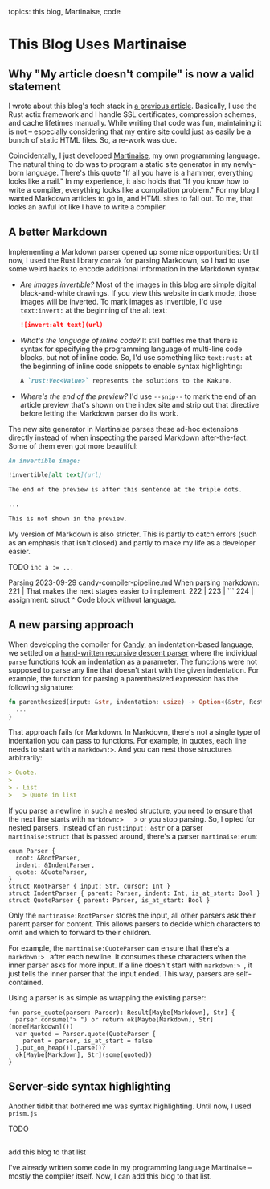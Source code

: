 topics: this blog, Martinaise, code

# This Blog Uses Martinaise
## Why "My article doesn't compile" is now a valid statement

I wrote about this blog's tech stack in [a previous article](developing-this-blog).
Basically, I use the Rust actix framework and I handle SSL certificates, compression schemes, and cache lifetimes manually.
While writing that code was fun, maintaining it is not – especially considering that my entire site could just as easily be a bunch of static HTML files.
So, a re-work was due.

Coincidentally, I just developed [Martinaise](martinaise), my own programming language.
The natural thing to do was to program a static site generator in my newly-born language.
There's this quote "If all you have is a hammer, everything looks like a nail."
In my experience, it also holds that "If you know how to write a compiler, everything looks like a compilation problem."
For my blog I wanted Markdown articles to go in, and HTML sites to fall out.
To me, that looks an awful lot like I have to write a compiler.

## A better Markdown

Implementing a Markdown parser opened up some nice opportunities:
Until now, I used the Rust library `comrak` for parsing Markdown, so I had to use some weird hacks to encode additional information in the Markdown syntax.

- *Are images invertible?*
  Most of the images in this blog are simple digital black-and-white drawings.
  If you view this website in dark mode, those images will be inverted.
  To mark images as invertible, I'd use `text:invert:` at the beginning of the alt text:
  
  ```markdown
  ![invert:alt text](url)
  ```
- *What's the language of inline code?*
  It still baffles me that there is syntax for specifying the programming language of multi-line code blocks, but not of inline code.
  So, I'd use something like `text:rust:` at the beginning of inline code snippets to enable syntax highlighting:
  
  ```markdown
  A `rust:Vec<Value>` represents the solutions to the Kakuro.
  ```
- *Where's the end of the preview?*
  I'd use `--snip--` to mark the end of an article preview that's shown on the index site and strip out that directive before letting the Markdown parser do its work.

The new site generator in Martinaise parses these ad-hoc extensions directly instead of when inspecting the parsed Markdown after-the-fact.
Some of them even got more beautiful:

```markdown
An invertible image:

!invertible[alt text](url)

The end of the preview is after this sentence at the triple dots.

...

This is not shown in the preview.
```

My version of Markdown is also stricter.
This is partly to catch errors (such as an emphasis that isn't closed) and partly to make my life as a developer easier.

TODO
`inc a := ...`

Parsing 2023-09-29 candy-compiler-pipeline.md
When parsing markdown:
 221 | That makes the next stages easier to implement.
 222 | 
 223 | ```
 224 | assignment: struct
       ^
       Code block without language.


## A new parsing approach

When developing the compiler for [Candy](https://github.com/candy-lang/candy), an indentation-based language, we settled on a [hand-written recursive descent parser](candy-compiler-pipeline) where the individual `parse` functions took an indentation as a parameter.
The functions were not supposed to parse any line that doesn't start with the given indentation.
For example, the function for parsing a parenthesized expression has the following signature:

```rust
fn parenthesized(input: &str, indentation: usize) -> Option<(&str, Rcst)> {
  ...
}
```

That approach fails for Markdown.
In Markdown, there's not a single type of indentation you can pass to functions.
For example, in quotes, each line needs to start with a `markdown:>`.
And you can nest those structures arbitrarily:

```markdown
> Quote.
>
> - List
>   > Quote in list
```

If you parse a newline in such a nested structure, you need to ensure that the next line starts with `markdown:>   >` or you stop parsing.
So, I opted for nested parsers.
Instead of an `rust:input: &str` or a parser `martinaise:struct` that is passed around, there's a parser `martinaise:enum`:

```martinaise
enum Parser {
  root: &RootParser,
  indent: &IndentParser,
  quote: &QuoteParser,
}
struct RootParser { input: Str, cursor: Int }
struct IndentParser { parent: Parser, indent: Int, is_at_start: Bool }
struct QuoteParser { parent: Parser, is_at_start: Bool }
```

Only the `martinaise:RootParser` stores the input, all other parsers ask their parent parser for content.
This allows parsers to decide which characters to omit and which to forward to their children.

For example, the `martinaise:QuoteParser` can ensure that there's a `markdown:> ` after each newline.
It consumes these characters when the inner parser asks for more input.
If a line doesn't start with `markdown:> `, it just tells the inner parser that the input ended.
This way, parsers are self-contained.

Using a parser is as simple as wrapping the existing parser:

```martinaise
fun parse_quote(parser: Parser): Result[Maybe[Markdown], Str] {
  parser.consume("> ") or return ok[Maybe[Markdown], Str](none[Markdown]())
  var quoted = Parser.quote(QuoteParser {
    parent = parser, is_at_start = false
  }.put_on_heap()).parse()?
  ok[Maybe[Markdown], Str](some(quoted))
}
```

## Server-side syntax highlighting

Another tidbit that bothered me was syntax highlighting.
Until now, I used `prism.js`

TODO

## 

add this blog to that list


I've already written some code in my programming language Martinaise – mostly the compiler itself.
Now, I can add this blog to that list.
